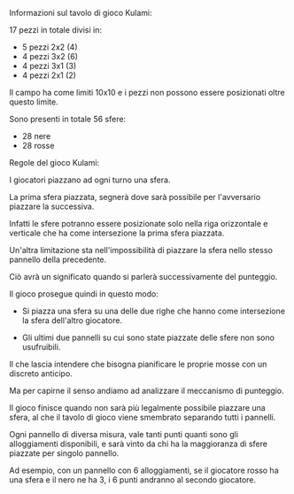 Informazioni sul tavolo di gioco Kulami:

17 pezzi in totale divisi in:
- 5 pezzi 2x2 (4)
- 4 pezzi 3x2 (6)
- 4 pezzi 3x1 (3)
- 4 pezzi 2x1 (2)

Il campo ha come limiti 10x10 e i pezzi non possono essere posizionati oltre questo limite.

Sono presenti in totale 56 sfere:

- 28 nere
- 28 rosse

Regole del gioco Kulami:

I giocatori piazzano ad ogni turno una sfera.

La prima sfera piazzata, segnerà dove sarà possibile per l'avversario piazzare la successiva.

Infatti le sfere potranno essere posizionate solo nella riga orizzontale e verticale che ha 
come intersezione la prima sfera piazzata.

Un'altra limitazione sta nell'impossibilità di piazzare la sfera nello stesso pannello della precedente.

Ciò avrà un significato quando si parlerà successivamente del punteggio.

Il gioco prosegue quindi in questo modo:

- Si piazza una sfera su una delle due righe che hanno come intersezione la sfera dell'altro giocatore.

- Gli ultimi due pannelli su cui sono state piazzate delle sfere non sono usufruibili.

Il che lascia intendere che bisogna pianificare le proprie mosse con un discreto anticipo. 

Ma per capirne il senso andiamo ad analizzare il meccanismo di punteggio.

Il gioco finisce quando non sarà più legalmente possibile piazzare una sfera, al che il tavolo di gioco viene smembrato separando tutti i pannelli. 

Ogni pannello di diversa misura, vale tanti punti quanti sono gli alloggiamenti disponibili, e sarà vinto da chi ha la maggioranza di sfere piazzate per singolo pannello.

Ad esempio, con un pannello con 6 alloggiamenti, se il giocatore rosso ha una sfera e il nero ne ha 3, i 6 punti andranno al secondo giocatore.
